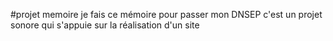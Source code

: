 #projet memoire
je fais ce mémoire pour passer mon DNSEP c'est un projet sonore qui s'appuie sur la réalisation d'un site